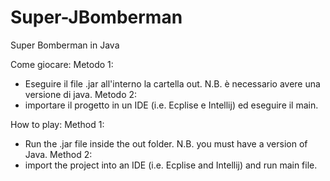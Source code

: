 # Super-JBomberman
Super Bomberman in Java

Come giocare:
Metodo 1:
+ Eseguire il file .jar all'interno la cartella out.
   N.B. è necessario avere una versione di java.
Metodo 2:
+ importare il progetto in un IDE (i.e. Ecplise e Intellij) ed eseguire il main.

How to play:
Method 1:
+ Run the .jar file inside the out folder.
   N.B. you must have a version of Java.
Method 2:
+ import the project into an IDE (i.e. Ecplise and Intellij) and run main file.



